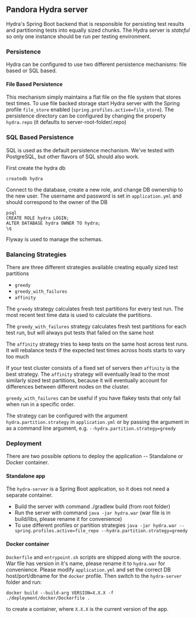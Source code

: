 ## Pandora Hydra server ##

Hydra's Spring Boot backend that is responsible for persisting test results and partitioning tests into equally sized chunks. The Hydra server
is *stateful* so only one instance should be run per testing environment.


### Persistence ###

Hydra can be configured to use two different persistence mechanisms: file based or SQL based.

#### File Based Persistence
This mechanism simply maintains a flat file on the file system that stores test times. To use file backed storage start
Hydra server with the Spring profile `file_store` enabled (`spring.profiles.active=file_store`). The persistence directory can be configured by changing the property
`hydra.repo` (it defaults to server-root-folder/.repo)

 
### SQL Based Persistence
SQL is used as the default persistence mechanism. We've tested with PostgreSQL, but other flavors of SQL should also work.

First create the hydra db
```
createdb hydra
```

Connect to the database, create a new role, and change DB ownership to the new user. The username and password is set in `application.yml` and should 
correspond to the owner of the DB

```
psql
CREATE ROLE hydra LOGIN;
ALTER DATABASE hydra OWNER TO hydra;
\q
```

Flyway is used to manage the schemas.

### Balancing Strategies
There are three different strategies available creating equally sized test partitions

- `greedy`
- `greedy_with_failures`
- `affinity`

The `greedy` strategy calculates fresh test partitions for every test run. The most recent test time data is used to calculate the partitions.

The `greedy_with_failures` strategy calculates fresh test partitions for each test run, but will always put tests that failed on the same host

The `affinity` strategy tries to keep tests on the same host across test runs. It will rebalance tests if the expected test times across hosts starts to vary too much

If your test cluster consists of a fixed set of servers then `affinity` is the best strategy. The `affinity` strategy will eventually lead to 
the most similarly sized test partitions, because it will eventually account for differences between different nodes on the cluster.

`greedy_with_failures` can be useful if you have flakey tests that only fail when run in a specific order. 

The strategy can be configured with the argument `hydra.partition.strategy` in `application.yml` or by passing the argument in as a command line argument, e.g. 
`--hydra.partition.strategy=greedy`


### Deployment ###
There are two possible options to deploy the application -- Standalone or Docker container.

#### Standalone app ####
The `hydra-server` is a Spring Boot application, so it does not need a separate container.
 
 + Build the server with command ./gradlew build (from root folder)
 + Run the server with command `java -jar hydra.war` (war file is in build/libs, please rename it for convenience)
 + To use different profiles or partition strategies `java -jar hydra.war --spring.profiles.active=file_repo --hydra.partition.strategy=greedy`


#### Docker container ####
`Dockerfile` and `entrypoint.sh` scripts are shipped along with the source. War file has version in it's name, please rename it to `hydra.war` for convenience.
Please modify `application.yml` and set the correct DB host/port/dbname for the `docker` profile.
Then switch to the `hydra-server` folder and run:

```
docker build --build-arg VERSION=X.X.X -f ./deployment/docker/Dockerfile .
```
to create a container, where `X.X.X` is the current version of the app.